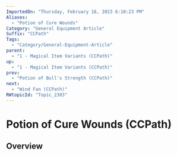 ```yaml
---
ImportedOn: "Thursday, February 16, 2023 6:10:23 PM"
Aliases:
  - "Potion of Cure Wounds"
Category: "General Equipment Article"
Suffix: "CCPath"
Tags:
  - "Category/General-Equipment-Article"
parent:
  - "1 - Magical Item Variants (CCPath)"
up:
  - "1 - Magical Item Variants (CCPath)"
prev:
  - "Potion of Bull's Strength (CCPath)"
next:
  - "Wind Fan (CCPath)"
RWtopicId: "Topic_2303"
---
```

# Potion of Cure Wounds (CCPath)
## Overview
